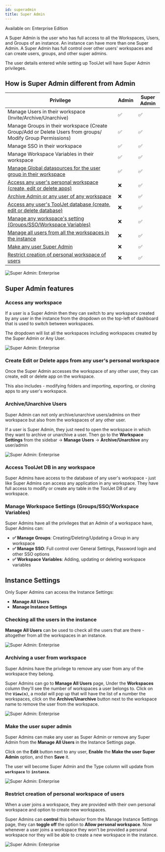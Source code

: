 ```yaml
---
id: superadmin
title: Super Admin
---
```


<div className='badge badge--primary heading-badge'>Available on: Enterprise Edition</div>

A Super Admin is the user who has full access to all the Workspaces, Users, and Groups of an instance. An instance can have more than one Super Admin. A Super Admin has full control over other users' workspaces and can create users, groups, and other super admins.

The user details entered while setting up ToolJet will have Super Admin privileges.

## How is Super Admin different from Admin

| Privilege | Admin | Super Admin | 
| --------- | ----- | ----------- |
| Manage Users in their workspace (Invite/Archive/Unarchive) | ✅ | ✅ |
| Manage Groups in their workspace (Create Group/Add or Delete Users from groups/ Modify Group Permissions) | ✅ | ✅ |
| Manage SSO in their workspace | ✅ | ✅ |
| Manage Workspace Variables in their workspace | ✅ | ✅ |
| [Manage Global datasources for the user group in their workspace](/docs/2.6.0/data-sources/overview#permissions) | ✅ | ✅ |
| [Access any user's personal workspace (create, edit or delete apps)](#access-any-workspace) | ❌ | ✅ |
| [Archive Admin or any user of any workspace](#archiveunarchive-users) | ❌ | ✅ |
| [Access any user's ToolJet database (create, edit or delete database)](#access-tooljet-db-in-any-workspace) | ❌ | ✅ |
| [Manage any workspace's setting (Groups/SSO/Workspace Variables)](#manage-workspace-setting-groupsssoworkspace-variables) | ❌ | ✅ |
| [Manage all users from all the workspaces in the instance](#checking-all-the-users-in-the-instance) | ❌ | ✅ |
| [Make any user Super Admin](#make-the-user-super-admin) | ❌ | ✅ |
| [Restrict creation of personal workspace of users](#restrict-creation-of-personal-workspace-of-users) | ❌ | ✅ |

<div style={{textAlign: 'center'}}>

<img className="screenshot-full" src="/img/enterprise/superadmin/instance.png" alt="Super Admin: Enterprise" />

</div>

## Super Admin features

### Access any workspace

If a user is a Super Admin then they can switch to any workspace created by any user in the instance from the dropdown on the top-left of dashboard that is used to switch between workspaces.

The dropdown will list all the workspaces including workspaces created by the Super Admin or Any User.

<div style={{textAlign: 'center'}}>

<img className="screenshot-full" src="/img/enterprise/superadmin/workspacedrop.png" alt="Super Admin: Enterprise" />

</div>

### Create Edit or Delete apps from any user's personal workspace

Once the Super Admin accesses the workspace of any other user, they can create, edit or delete app on the workspace.

This also includes - modifying folders and importing, exporting, or cloning apps to any user's workspace.

### Archive/Unarchive Users

Super Admin can not only archive/unarchive users/admins on their workspace but also from the workspaces of any other user.

If a user is Super Admin, they just need to open the workspace in which they want to archive or unarchive a user. Then go to the **Workspace Settings** from the sidebar -> **Manage Users** -> **Archive/Unarchive** any user/admin

<div style={{textAlign: 'center'}}>

<img className="screenshot-full" src="/img/enterprise/superadmin/archive.png" alt="Super Admin: Enterprise" />

</div>

###  Access ToolJet DB in any workspace

Super Admins have access to the database of any user's workspace - just like Super Admins can access any application in any workspace. They have full access to modify or create any table in the ToolJet DB of any workspace.

###  Manage Workspace Settings (Groups/SSO/Workspace Variables)

Super Admins have all the privileges that an Admin of a workspace have, Super Admins can:
- **✅ Manage Groups**: Creating/Deleting/Updating a Group in any workspace
- **✅ Manage SSO**: Full control over General Settings, Password login and other SSO options
- **✅ Workspace Variables**: Adding, updating or deleting workspace variables

## Instance Settings

Only Super Admins can access the Instance Settings:

- **Manage All Users**
- **Manage Instance Settings**

### Checking all the users in the instance

**Manage All Users** can be used to check all the users that are there - altogether from all the workspaces in an instance.

<div style={{textAlign: 'center'}}>

<img className="screenshot-full" src="/img/enterprise/superadmin/instancesettings.png" alt="Super Admin: Enterprise" />

</div>

### Archiving a user from workspace

Super Admins have the privilege to remove any user from any of the workspace they belong.

Super Admins can go to **Manage All Users** page, Under the **Workspaces** column they'll see the number of workspaces a user belongs to. Click on the **`View(n)`**, a modal will pop up that will have the list of **`n`** number the workspaces, click on the **Archive/Unarchive** button next to the workspace name to remove the user from the workspace.

<div style={{textAlign: 'center'}}>

<img className="screenshot-full" src="/img/enterprise/superadmin/archwork.png" alt="Super Admin: Enterprise" />

</div>

### Make the user super admin

Super Admins can make any user as Super Admin or remove any Super Admin from the **Manage All Users** in the Instance Settings page.

Click on the **Edit** button next to any user, **Enable** the **Make the user Super Admin** option, and then **Save** it.

The user will become Super Admin and the Type column will update from **`workspace`** to **`instance`**.

<div style={{textAlign: 'center'}}>

<img className="screenshot-full" src="/img/enterprise/superadmin/makesa.png" alt="Super Admin: Enterprise" />

</div>

### Restrict creation of personal workspace of users

When a user joins a workspace, they are provided with their own personal workspace and option to create new workspaces.

Super Admins can **control** this behavior from the Manage Instance Settings page, they can **toggle off** the option to **Allow personal workspace**. Now whenever a user joins a workspace they won't be provided a personal workspace nor they will be able to create a new workspace in the instance.

<div style={{textAlign: 'center'}}>

<img className="screenshot-full" src="/img/enterprise/superadmin/personal.png" alt="Super Admin: Enterprise" />

</div>
